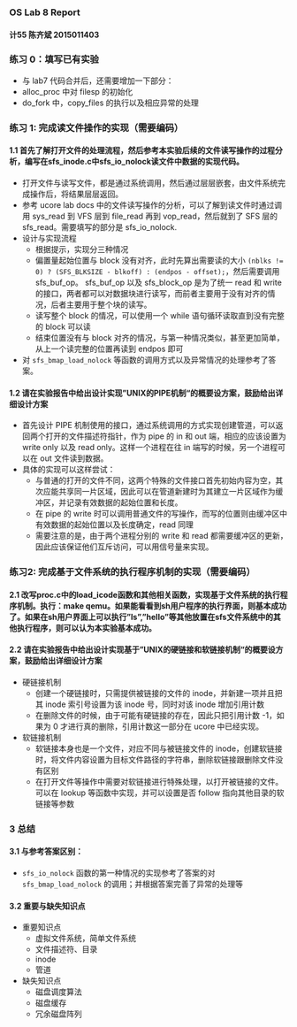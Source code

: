 ### OS Lab 8 Report

#### 计55  陈齐斌  2015011403

### 练习 0：填写已有实验

- 与 lab7 代码合并后，还需要增加一下部分：
- alloc_proc 中对 filesp 的初始化
- do_fork 中，copy_files 的执行以及相应异常的处理

### 练习 1: 完成读文件操作的实现（需要编码）

#### 1.1 首先了解打开文件的处理流程，然后参考本实验后续的文件读写操作的过程分析，编写在sfs_inode.c中sfs_io_nolock读文件中数据的实现代码。

- 打开文件与读写文件，都是通过系统调用，然后通过层层嵌套，由文件系统完成操作后，将结果层层返回。
- 参考 ucore lab docs 中的文件读写操作的分析，可以了解到读文件时通过调用 sys_read 到 VFS 层到 file_read 再到 vop_read，然后就到了 SFS 层的 sfs_read。需要填写的部分是 sfs_io_nolock.
- 设计与实现流程
  - 根据提示，实现分三种情况
  - 偏置量起始位置与 block 没有对齐，此时先算出需要读的大小 `(nblks != 0) ? (SFS_BLKSIZE - blkoff) : (endpos - offset);`，然后需要调用 sfs_buf_op。 sfs_buf_op 以及 sfs_block_op 是为了统一 read 和 write 的接口，两者都可以对数据块进行读写，而前者主要用于没有对齐的情况，后者主要用于整个块的读写。
  - 读写整个 block 的情况，可以使用一个 while 语句循环读取直到没有完整的 block 可以读
  - 结束位置没有与 block 对齐的情况，与第一种情况类似，甚至更加简单，从上一个读完整的位置再读到 endpos 即可
- 对 `sfs_bmap_load_nolock` 等函数的调用方式以及异常情况的处理参考了答案。

#### 1.2 请在实验报告中给出设计实现”UNIX的PIPE机制“的概要设方案，鼓励给出详细设计方案

- 首先设计 PIPE 机制使用的接口，通过系统调用的方式实现创建管道，可以返回两个打开的文件描述符指针，作为 pipe 的 in 和 out 端，相应的应该设置为 write only 以及 read only。这样一个进程在往 in 端写的时候，另一个进程可以在 out 文件读到数据。
- 具体的实现可以这样尝试：
  - 与普通的打开的文件不同，这两个特殊的文件接口首先初始内容为空，其次应能共享同一片区域，因此可以在管道新建时为其建立一片区域作为缓冲区，并记录有效数据的起始位置和长度。
  - 在 pipe 的 write 时可以调用普通文件的写操作，而写的位置则由缓冲区中有效数据的起始位置以及长度确定，read 同理
  - 需要注意的是，由于两个进程分别的 write 和 read 都需要缓冲区的更新，因此应该保证他们互斥访问，可以用信号量来实现。

### 练习2: 完成基于文件系统的执行程序机制的实现（需要编码）

#### 2.1 改写proc.c中的load_icode函数和其他相关函数，实现基于文件系统的执行程序机制。执行：make qemu。如果能看看到sh用户程序的执行界面，则基本成功了。如果在sh用户界面上可以执行”ls”,”hello”等其他放置在sfs文件系统中的其他执行程序，则可以认为本实验基本成功。

#### 2.2 请在实验报告中给出设计实现基于”UNIX的硬链接和软链接机制“的概要设方案，鼓励给出详细设计方案

- 硬链接机制
  - 创建一个硬链接时，只需提供被链接的文件的 inode，并新建一项并且把其 inode 索引号设置为该 inode 号，同时对该 inode 增加引用计数
  - 在删除文件的时候，由于可能有硬链接的存在，因此只把引用计数 -1，如果为 0 才进行真的删除，引用计数这一部分在 ucore 中已经实现。
- 软链接机制
  - 软链接本身也是一个文件，对应不同与被链接文件的 inode，创建软链接时，将文件内容设置为目标文件路径的字符串，删除软链接跟删除文件没有区别
  - 在打开文件等操作中需要对软链接进行特殊处理，以打开被链接的文件。可以在 lookup 等函数中实现，并可以设置是否 follow 指向其他目录的软链接等参数

### 3 总结

#### 3.1 与参考答案区别：

- `sfs_io_nolock` 函数的第一种情况的实现参考了答案的对 `sfs_bmap_load_nolock` 的调用；并根据答案完善了异常的处理等

#### 3.2 重要与缺失知识点

- 重要知识点
  - 虚拟文件系统，简单文件系统
  - 文件描述符、目录
  - inode
  - 管道
- 缺失知识点
  - 磁盘调度算法
  - 磁盘缓存
  - 冗余磁盘阵列
